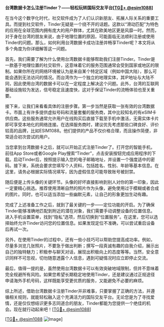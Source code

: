 **台湾数据卡怎么注册Tinder？——轻松玩转国际交友平台[[TG💪+ @esim1088](https://t.me/s/esim1088)]**

在当今这个数字化时代，社交软件成为了人们认识新朋友、拓展人际关系的重要工具。而提到社交软件，Tinder无疑是一个绕不开的话题。这款以“滑动匹配”为特色的应用在全球范围内拥有庞大的用户群体，尤其在欧美地区更是风靡一时。然而，对于身在台湾的朋友来说，由于地理位置的原因，可能面临无法顺利注册或使用Tinder的问题。那么，如何利用台湾数据卡成功注册并畅享Tinder呢？本文将从多个角度为你详细解答这一问题。

首先，我们需要了解为什么使用台湾数据卡能够帮助我们注册Tinder。Tinder是一款基于地理位置的社交软件，这意味着它的服务范围通常会受到国家或地区的限制。如果你所在的网络环境被认为是来自某个特定区域（例如中国大陆），那么可能会遇到无法访问的情况。而台湾作为一个独立的地理实体，其IP地址与大陆不同，因此使用台湾的数据卡可以在一定程度上解决这个问题。此外，台湾的互联网基础设施较为发达，信号稳定且速度快，这对于保证Tinder的流畅体验也至关重要。

接下来，让我们来看看具体的注册步骤。第一步当然是获取一张有效的台湾数据卡。市面上有许多提供虚拟号码和流量套餐的服务商，其中比较知名的有eSIM卡供应商。这些服务通常允许用户在线购买后直接下载至手机中激活，无需实体卡片即可享受本地化的网络连接。在选择服务商时，建议优先考虑那些口碑良好、评价较高的品牌，比如ESIM1088。他们提供的产品不仅价格合理，而且操作简便，非常适合初次尝试的用户。

当您拿到台湾数据卡之后，就可以开始正式注册Tinder了。打开您的智能手机，前往App Store或者Google Play搜索“Tinder”，点击安装按钮完成应用程序的下载。启动Tinder后，按照提示输入您的电子邮箱地址，并设置一个强度适中的密码。接下来，系统会要求您填写个人资料，包括姓名、性别、年龄等基本信息。在这里，请务必根据实际情况填写，因为虚假信息可能导致账号被封禁。

随后便是上传头像的关键环节。头像的好坏直接影响到别人对你的第一印象，因此一定要精心挑选。推荐使用清晰自然的照片作为头像，避免使用过于模糊或者合成的图片。同时，也可以适当添加一些幽默元素，让自己的形象更加生动有趣。

完成了上述准备工作之后，就到了最关键的一步——定位功能的开启。为了确保Tinder能够准确地匹配到附近的潜在对象，我们需要手动调整设备的位置信息。进入手机设置菜单，找到“隐私”选项，然后切换到“位置服务”。在这里，您可以选择始终允许Tinder访问您的位置信息。如果发现定位不准确，可以尝试重启设备后再试一次。

另外，在使用Tinder的过程中，还有一些小技巧可以帮助您提高成功率。例如，尽量多浏览几张照片，不要急于做出判断；撰写一段真诚有趣的自我介绍，展示出自己的独特魅力；积极参与聊天对话，展现出积极向上的态度等等。当然，安全意识同样不可忽视，切勿随意透露个人信息，遇到可疑情况时应立即停止交流。

最后，值得一提的是，虽然使用台湾数据卡可以有效突破地域限制，但并不意味着完全规避所有风险。如果您希望长期稳定地使用Tinder，还是建议通过正规途径申请海外手机号码，这样既能享受更优质的服务，又能避免不必要的麻烦。

综上所述，借助台湾数据卡注册Tinder并非难事，只要掌握了正确的方法，并遵循相关规则，就能轻松融入这个充满活力的国际交友平台。无论您是为了寻找爱情，还是仅仅想结识更多志同道合的朋友，Tinder都能为您提供一个绝佳的机会。现在就行动起来吧！[[TG💪+ @esim1088](https://t.me/s/esim1088)] 

[[TG💪+ @esim1088](https://t.me/s/esim1088) ![Image](https://i.postimg.cc/4NQfJmqS/Snipaste-2025-05-13-00-14-12.png)]